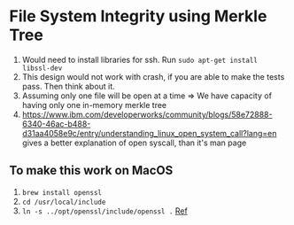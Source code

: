 # File System Integrity using Merkle Tree

1. Would need to install libraries for ssh. Run `sudo apt-get install libssl-dev
`
2. This design would not work with crash, if you are able to make the tests pass. Then think about it.
3. Assuming only one file will be open at a time => We have capacity of having only one in-memory merkle tree
4. <https://www.ibm.com/developerworks/community/blogs/58e72888-6340-46ac-b488-d31aa4058e9c/entry/understanding_linux_open_system_call?lang=en> gives a better explanation of open syscall, than it's man page

## To make this work on MacOS
1. `brew install openssl`
2. `cd /usr/local/include `
3. `ln -s ../opt/openssl/include/openssl .`
[Ref](https://github.com/mongodb/mongo-php-driver/issues/523)